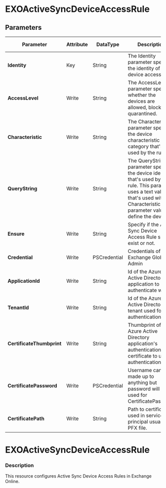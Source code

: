 ﻿# EXOActiveSyncDeviceAccessRule

## Parameters

| Parameter | Attribute | DataType | Description | Allowed Values |
| --- | --- | --- | --- | --- |
| **Identity** | Key | String | The Identity parameter specifies the identity of the device access rule. ||
| **AccessLevel** | Write | String | The AccessLevel parameter specifies whether the devices are allowed, blocked or quarantined. |Allow, Block, Quarantine|
| **Characteristic** | Write | String | The Characteristic parameter specifies the device characteristic or category that's used by the rule. |DeviceModel, DeviceType, DeviceOS, UserAgent, XMSWLHeader|
| **QueryString** | Write | String | The QueryString parameter specifies the device identifier that's used by the rule. This parameter uses a text value that's used with Characteristic parameter value to define the device. ||
| **Ensure** | Write | String | Specify if the Active Sync Device Access Rule should exist or not. |Present, Absent|
| **Credential** | Write | PSCredential | Credentials of the Exchange Global Admin ||
| **ApplicationId** | Write | String | Id of the Azure Active Directory application to authenticate with. ||
| **TenantId** | Write | String | Id of the Azure Active Directory tenant used for authentication. ||
| **CertificateThumbprint** | Write | String | Thumbprint of the Azure Active Directory application's authentication certificate to use for authentication. ||
| **CertificatePassword** | Write | PSCredential | Username can be made up to anything but password will be used for CertificatePassword ||
| **CertificatePath** | Write | String | Path to certificate used in service principal usually a PFX file. ||

# EXOActiveSyncDeviceAccessRule

### Description

This resource configures Active Sync Device Access Rules in Exchange Online.


